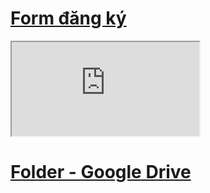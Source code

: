# [Form đăng ký](https://docs.google.com/forms/d/1XLiC_c2hhhdXTRyk-KhltY2qmUaIZ45feg9Xzf3p-fk/edit?chromeless=1) 
<iframe src="https://docs.google.com/forms/d/1XLiC_c2hhhdXTRyk-KhltY2qmUaIZ45feg9Xzf3p-fk/edit?chromeless=1#responses" >

# [Sheet kết quả](https://docs.google.com/spreadsheets/d/1-_YwSgGnteq6BkQcyYnS3SK52mGD7Ku10rWfBFg4jLY/edit?usp=sharing)
<iframe src="https://docs.google.com/spreadsheets/d/e/2PACX-1vQ5-TPZhJwN9o6vqJCAC_q9XELwXAViqSnH209kfvR54ddiRkqtHmWG1uwTHeR1DzG1wcBZsY3U8DFL/pubhtml?widget=true&amp;headers=false"></iframe>

# [Folder - Google Drive](https://drive.google.com/drive/u/2/folders/13_Kbu1oMDFv9PCj1HSXv7-z1Wh-vs46G)